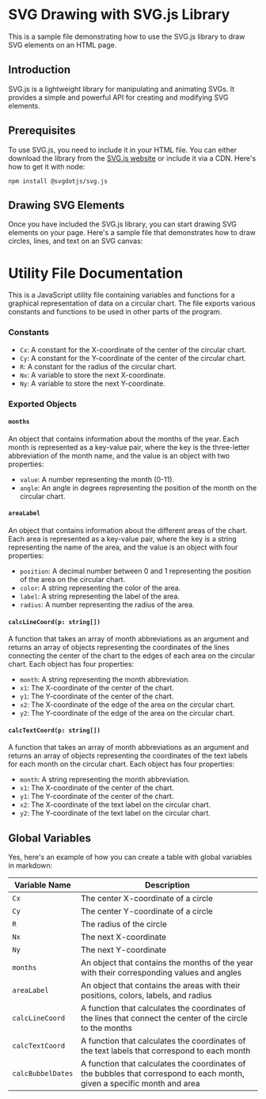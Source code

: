 # SVG Drawing with SVG.js Library

This is a sample file demonstrating how to use the SVG.js library to draw SVG elements on an HTML page.

## Introduction

SVG.js is a lightweight library for manipulating and animating SVGs. It provides a simple and powerful API for creating and modifying SVG elements.

## Prerequisites

To use SVG.js, you need to include it in your HTML file. You can either download the library from the [SVG.js website](https://svgjs.dev/docs/3.0/) or include it via a CDN. Here's how to get it with node:

```node
npm install @svgdotjs/svg.js
```

## Drawing SVG Elements

Once you have included the SVG.js library, you can start drawing SVG elements on your page. Here's a sample file that demonstrates how to draw circles, lines, and text on an SVG canvas:



# Utility File Documentation

This is a JavaScript utility file containing variables and functions for a graphical representation of data on a circular chart. The file exports various constants and functions to be used in other parts of the program.

### Constants

-   `Cx`: A constant for the X-coordinate of the center of the circular chart.
-   `Cy`: A constant for the Y-coordinate of the center of the circular chart.
-   `R`: A constant for the radius of the circular chart.
-   `Nx`: A variable to store the next X-coordinate.
-   `Ny`: A variable to store the next Y-coordinate.

### Exported Objects

#### `months`

An object that contains information about the months of the year. Each month is represented as a key-value pair, where the key is the three-letter abbreviation of the month name, and the value is an object with two properties:

-   `value`: A number representing the month (0-11).
-   `angle`: An angle in degrees representing the position of the month on the circular chart.

#### `areaLabel`

An object that contains information about the different areas of the chart. Each area is represented as a key-value pair, where the key is a string representing the name of the area, and the value is an object with four properties:

-   `position`: A decimal number between 0 and 1 representing the position of the area on the circular chart.
-   `color`: A string representing the color of the area.
-   `label`: A string representing the label of the area.
-   `radius`: A number representing the radius of the area.

#### `calcLineCoord(p: string[])`

A function that takes an array of month abbreviations as an argument and returns an array of objects representing the coordinates of the lines connecting the center of the chart to the edges of each area on the circular chart. Each object has four properties:

-   `month`: A string representing the month abbreviation.
-   `x1`: The X-coordinate of the center of the chart.
-   `y1`: The Y-coordinate of the center of the chart.
-   `x2`: The X-coordinate of the edge of the area on the circular chart.
-   `y2`: The Y-coordinate of the edge of the area on the circular chart.

#### `calcTextCoord(p: string[])`

A function that takes an array of month abbreviations as an argument and returns an array of objects representing the coordinates of the text labels for each month on the circular chart. Each object has four properties:

-   `month`: A string representing the month abbreviation.
-   `x1`: The X-coordinate of the center of the chart.
-   `y1`: The Y-coordinate of the center of the chart.
-   `x2`: The X-coordinate of the text label on the circular chart.
-   `y2`: The Y-coordinate of the text label on the circular chart.




## Global Variables

Yes, here's an example of how you can create a table with global variables in markdown:

| Variable Name | Description |
| --- | --- |
| `Cx` | The center X-coordinate of a circle |
| `Cy` | The center Y-coordinate of a circle |
| `R` | The radius of the circle |
| `Nx` | The next X-coordinate |
| `Ny` | The next Y-coordinate |
| `months` | An object that contains the months of the year with their corresponding values and angles |
| `areaLabel` | An object that contains the areas with their positions, colors, labels, and radius |
| `calcLineCoord` | A function that calculates the coordinates of the lines that connect the center of the circle to the months |
| `calcTextCoord` | A function that calculates the coordinates of the text labels that correspond to each month |
| `calcBubbelDates` | A function that calculates the coordinates of the bubbles that correspond to each month, given a specific month and area |